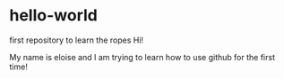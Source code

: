 # hello-world
first repository to learn the ropes
Hi!

My name is eloise and I am trying to learn how to use github for the first time!
